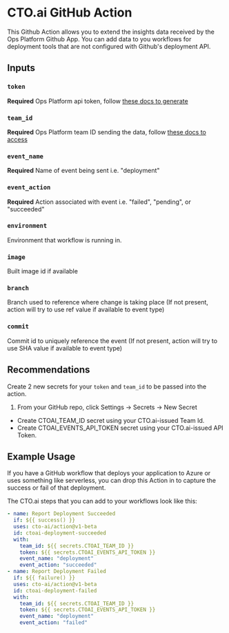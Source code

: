# CTO.ai GitHub Action

This Github Action allows you to extend the insights data received by the Ops Platform Github App. You can add data to you workflows for deployment tools that are not configured with Github's deployment API.

## Inputs

### `token`
**Required** Ops Platform api token, follow [these docs to generate](https://cto.ai/docs/integrate-any-tool)

### `team_id`
**Required** Ops Platform team ID sending the data, follow [these docs to access](https://cto.ai/docs/integrate-any-tool)

### `event_name`
**Required** Name of event being sent i.e. "deployment"

### `event_action`
**Required** Action associated with event i.e. "failed", "pending", or "succeeded"

### `environment`
Environment that workflow is running in.

### `image`
Built image id if available

### `branch`
Branch used to reference where change is taking place (If not present, action will try to use ref value if available to event type)

### `commit`
Commit id to uniquely reference the event (If not present, action will try to use SHA value if available to event type)

## Recommendations
Create 2 new secrets for your `token` and `team_id` to be passed into the action.

1. From your GitHub repo, click Settings -> Secrets -> New Secret
  - Create CTOAI_TEAM_ID secret using your CTO.ai-issued Team Id.
  - Create CTOAI_EVENTS_API_TOKEN secret using your CTO.ai-issued API Token.

## Example Usage

If you have a GitHub workflow that deploys your application to Azure or uses something like serverless, you can drop this Action in to capture the success or fail of that deployment.

The CTO.ai steps that you can add to your workflows look like this:

```yaml
- name: Report Deployment Succeeded
  if: ${{ success() }}
  uses: cto-ai/action@v1-beta
  id: ctoai-deployment-succeeded
  with:
    team_id: ${{ secrets.CTOAI_TEAM_ID }}
    token: ${{ secrets.CTOAI_EVENTS_API_TOKEN }}
    event_name: "deployment"
    event_action: "succeeded"
- name: Report Deployment Failed
  if: ${{ failure() }}
  uses: cto-ai/action@v1-beta
  id: ctoai-deployment-failed
  with:
    team_id: ${{ secrets.CTOAI_TEAM_ID }}
    token: ${{ secrets.CTOAI_EVENTS_API_TOKEN }}
    event_name: "deployment"
    event_action: "failed"
```
